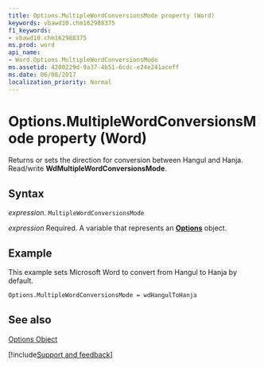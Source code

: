 ```yaml
---
title: Options.MultipleWordConversionsMode property (Word)
keywords: vbawd10.chm162988375
f1_keywords:
- vbawd10.chm162988375
ms.prod: word
api_name:
- Word.Options.MultipleWordConversionsMode
ms.assetid: 4200229d-9a37-4b51-6cdc-e24e241aceff
ms.date: 06/08/2017
localization_priority: Normal
---
```



# Options.MultipleWordConversionsMode property (Word)

Returns or sets the direction for conversion between Hangul and Hanja. Read/write  **WdMultipleWordConversionsMode**.


## Syntax

_expression_. `MultipleWordConversionsMode`

_expression_ Required. A variable that represents an **[Options](Word.Options.md)** object.


## Example

This example sets Microsoft Word to convert from Hangul to Hanja by default.


```vb
Options.MultipleWordConversionsMode = wdHangulToHanja
```


## See also


[Options Object](Word.Options.md)

[!include[Support and feedback](~/includes/feedback-boilerplate.md)]